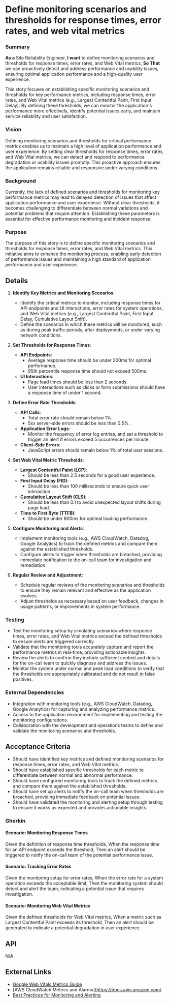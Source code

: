 
# Define monitoring scenarios and thresholds for response times, error rates, and web vital metrics
### Summary
**As a** Site Reliability Engineer, **I want** to define monitoring scenarios and thresholds for response times, error rates, and Web Vital metrics, **So That** we can proactively detect and address performance and usability issues, ensuring optimal application performance and a high-quality user experience.

This story focuses on establishing specific monitoring scenarios and thresholds for key performance metrics, including response times, error rates, and Web Vital metrics (e.g., Largest Contentful Paint, First Input Delay). By defining these thresholds, we can monitor the application's performance more effectively, identify potential issues early, and maintain service reliability and user satisfaction.

### Vision
Defining monitoring scenarios and thresholds for critical performance metrics enables us to maintain a high level of application performance and user experience. By setting clear thresholds for response times, error rates, and Web Vital metrics, we can detect and respond to performance degradation or usability issues promptly. This proactive approach ensures the application remains reliable and responsive under varying conditions.

### Background
Currently, the lack of defined scenarios and thresholds for monitoring key performance metrics may lead to delayed detection of issues that affect application performance and user experience. Without clear thresholds, it becomes challenging to differentiate between normal variations and potential problems that require attention. Establishing these parameters is essential for effective performance monitoring and incident response.

### Purpose
The purpose of this story is to define specific monitoring scenarios and thresholds for response times, error rates, and Web Vital metrics. This initiative aims to enhance the monitoring process, enabling early detection of performance issues and maintaining a high standard of application performance and user experience.

## Details
1. **Identify Key Metrics and Monitoring Scenarios**:
    - Identify the critical metrics to monitor, including response times for API endpoints and UI interactions, error rates for system operations, and Web Vital metrics (e.g., Largest Contentful Paint, First Input Delay, Cumulative Layout Shift).
    - Define the scenarios in which these metrics will be monitored, such as during peak traffic periods, after deployments, or under varying network conditions.

2. **Set Thresholds for Response Times**:
    - **API Endpoints**:
        - Average response time should be under 200ms for optimal performance.
        - 95th percentile response time should not exceed 500ms.
    - **UI Interactions**:
        - Page load times should be less than 2 seconds.
        - User interactions such as clicks or form submissions should have a response time of under 1 second.

3. **Define Error Rate Thresholds**:
    - **API Calls**:
        - Total error rate should remain below 1%.
        - 5xx server-side errors should be less than 0.5%.
    - **Application Error Logs**:
        - Monitor the frequency of error log entries, and set a threshold to trigger an alert if errors exceed 5 occurrences per minute.
    - **Client-Side Errors**:
        - JavaScript errors should remain below 1% of total user sessions.

4. **Set Web Vital Metric Thresholds**:
    - **Largest Contentful Paint (LCP)**:
        - Should be less than 2.5 seconds for a good user experience.
    - **First Input Delay (FID)**:
        - Should be less than 100 milliseconds to ensure quick user interaction.
    - **Cumulative Layout Shift (CLS)**:
        - Should be less than 0.1 to avoid unexpected layout shifts during page load.
    - **Time to First Byte (TTFB)**:
        - Should be under 800ms for optimal loading performance.

5. **Configure Monitoring and Alerts**:
    - Implement monitoring tools (e.g., AWS CloudWatch, Datadog, Google Analytics) to track the defined metrics and compare them against the established thresholds.
    - Configure alerts to trigger when thresholds are breached, providing immediate notification to the on-call team for investigation and remediation.

6. **Regular Review and Adjustment**:
    - Schedule regular reviews of the monitoring scenarios and thresholds to ensure they remain relevant and effective as the application evolves.
    - Adjust thresholds as necessary based on user feedback, changes in usage patterns, or improvements in system performance.

### Testing
- Test the monitoring setup by simulating scenarios where response times, error rates, and Web Vital metrics exceed the defined thresholds to ensure alerts are triggered correctly.
- Validate that the monitoring tools accurately capture and report the performance metrics in real-time, providing actionable insights.
- Review the alerts to confirm they include sufficient context and details for the on-call team to quickly diagnose and address the issues.
- Monitor the system under normal and peak load conditions to verify that the thresholds are appropriately calibrated and do not result in false positives.

### External Dependencies
- Integration with monitoring tools (e.g., AWS CloudWatch, Datadog, Google Analytics) for capturing and analyzing performance metrics.
- Access to the application environment for implementing and testing the monitoring configurations.
- Collaboration with the development and operations teams to define and validate the monitoring scenarios and thresholds.

## Acceptance Criteria
- Should have identified key metrics and defined monitoring scenarios for response times, error rates, and Web Vital metrics.
- Should have established specific thresholds for each metric to differentiate between normal and abnormal performance.
- Should have configured monitoring tools to track the defined metrics and compare them against the established thresholds.
- Should have set up alerts to notify the on-call team when thresholds are breached, providing immediate feedback on potential issues.
- Should have validated the monitoring and alerting setup through testing to ensure it works as expected and provides actionable insights.

### Gherkin
#### Scenario: Monitoring Response Times
Given the definition of response time thresholds,
When the response time for an API endpoint exceeds the threshold,
Then an alert should be triggered to notify the on-call team of the potential performance issue.

#### Scenario: Tracking Error Rates
Given the monitoring setup for error rates,
When the error rate for a system operation exceeds the acceptable limit,
Then the monitoring system should detect and alert the team, indicating a potential issue that requires investigation.

#### Scenario: Monitoring Web Vital Metrics
Given the defined thresholds for Web Vital metrics,
When a metric such as Largest Contentful Paint exceeds its threshold,
Then an alert should be generated to indicate a potential degradation in user experience.

## API
N/A

## External Links
- [Google Web Vitals Metrics Guide](https://web.dev/vitals/)
- [AWS CloudWatch Metrics and Alarms](https://docs.aws.amazon.com/
- [Best Practices for Monitoring and Alerting](#)
